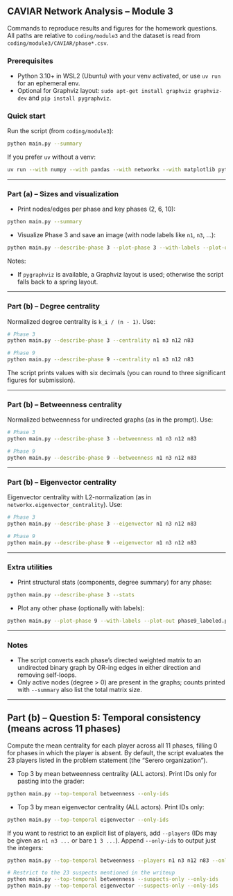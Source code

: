 ## CAVIAR Network Analysis – Module 3

Commands to reproduce results and figures for the homework questions. All paths are relative to `coding/module3` and the dataset is read from `coding/module3/CAVIAR/phase*.csv`.

### Prerequisites

- Python 3.10+ in WSL2 (Ubuntu) with your venv activated, or use `uv run` for an ephemeral env.
- Optional for Graphviz layout: `sudo apt-get install graphviz graphviz-dev` and `pip install pygraphviz`.

### Quick start

Run the script (from `coding/module3`):

```bash
python main.py --summary
```

If you prefer `uv` without a venv:

```bash
uv run --with numpy --with pandas --with networkx --with matplotlib python main.py --summary
```

---

### Part (a) – Sizes and visualization

- Print nodes/edges per phase and key phases (2, 6, 10):

```bash
python main.py --summary
```

- Visualize Phase 3 and save an image (with node labels like `n1`, `n3`, …):

```bash
python main.py --describe-phase 3 --plot-phase 3 --with-labels --plot-out phase3_labeled.png
```

Notes:
- If `pygraphviz` is available, a Graphviz layout is used; otherwise the script falls back to a spring layout.

---

### Part (b) – Degree centrality

Normalized degree centrality is `k_i / (n - 1)`. Use:

```bash
# Phase 3
python main.py --describe-phase 3 --centrality n1 n3 n12 n83

# Phase 9
python main.py --describe-phase 9 --centrality n1 n3 n12 n83
```

The script prints values with six decimals (you can round to three significant figures for submission).

---

### Part (b) – Betweenness centrality

Normalized betweenness for undirected graphs (as in the prompt). Use:

```bash
# Phase 3
python main.py --describe-phase 3 --betweenness n1 n3 n12 n83

# Phase 9
python main.py --describe-phase 9 --betweenness n1 n3 n12 n83
```

---

### Part (b) – Eigenvector centrality

Eigenvector centrality with L2-normalization (as in `networkx.eigenvector_centrality`). Use:

```bash
# Phase 3
python main.py --describe-phase 3 --eigenvector n1 n3 n12 n83

# Phase 9
python main.py --describe-phase 9 --eigenvector n1 n3 n12 n83
```

---

### Extra utilities

- Print structural stats (components, degree summary) for any phase:

```bash
python main.py --describe-phase 3 --stats
```

- Plot any other phase (optionally with labels):

```bash
python main.py --plot-phase 9 --with-labels --plot-out phase9_labeled.png
```

---

### Notes

- The script converts each phase’s directed weighted matrix to an undirected binary graph by OR-ing edges in either direction and removing self-loops.
- Only active nodes (degree > 0) are present in the graphs; counts printed with `--summary` also list the total matrix size.

---

## Part (b) – Question 5: Temporal consistency (means across 11 phases)

Compute the mean centrality for each player across all 11 phases, filling 0 for phases in which the player is absent. By default, the script evaluates the 23 players listed in the problem statement (the “Serero organization”).

- Top 3 by mean betweenness centrality (ALL actors). Print IDs only for pasting into the grader:

```bash
python main.py --top-temporal betweenness --only-ids
```

- Top 3 by mean eigenvector centrality (ALL actors). Print IDs only:

```bash
python main.py --top-temporal eigenvector --only-ids
```

If you want to restrict to an explicit list of players, add `--players` (IDs may be given as `n1 n3 ...` or bare `1 3 ...`). Append `--only-ids` to output just the integers:

```bash
python main.py --top-temporal betweenness --players n1 n3 n12 n83 --only-ids

# Restrict to the 23 suspects mentioned in the writeup
python main.py --top-temporal betweenness --suspects-only --only-ids
python main.py --top-temporal eigenvector --suspects-only --only-ids
```


